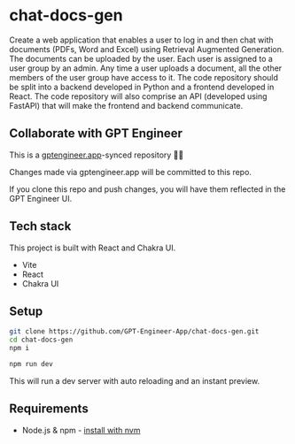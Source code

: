 # chat-docs-gen

Create a web application that enables a user to log in and then chat with documents (PDFs, Word and Excel) using Retrieval Augmented Generation. The documents can be uploaded by the user. Each user is assigned to a user group by an admin. Any time a user uploads a document, all the other members of the user group have access to it. The code repository should be split into a backend developed in Python and a frontend developed in React. The code repository will also comprise an API (developed using FastAPI) that will make the frontend and backend communicate.

## Collaborate with GPT Engineer

This is a [gptengineer.app](https://gptengineer.app)-synced repository 🌟🤖

Changes made via gptengineer.app will be committed to this repo.

If you clone this repo and push changes, you will have them reflected in the GPT Engineer UI.

## Tech stack

This project is built with React and Chakra UI.

- Vite
- React
- Chakra UI

## Setup

```sh
git clone https://github.com/GPT-Engineer-App/chat-docs-gen.git
cd chat-docs-gen
npm i
```

```sh
npm run dev
```

This will run a dev server with auto reloading and an instant preview.

## Requirements

- Node.js & npm - [install with nvm](https://github.com/nvm-sh/nvm#installing-and-updating)
